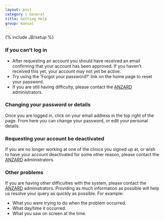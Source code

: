 ```yaml
---
layout: post
category : General
title: Getting Help
group: manual
---
```

{% include JB/setup %}

### If you can't log in ###
* After requesting an account you should have received an email confirming that your account has been approved. If you haven't received this yet, your account may not yet be active.
* Try using the 'Forgot your password?' link on the home page to reset your password. 
* If you are still having difficulty, please contact the [ANZARD](mailto:anzard@unsw.edu.au) administrators.

### Changing your password or details ###
Once you are logged in, click on your email address in the top right of the page. From here you can change your password, or edit your personal details.

### Requesting your account be deactivated ###
If you are no longer working at one of the clinics you signed up at, or wish to have your account deactivated for some other reason, please contact the [ANZARD](mailto:anzard@unsw.edu.au) administrators.

### Other problems ###
If you are having other difficulties with the system, please contact the [ANZARD](mailto:anzard@unsw.edu.au) administrators. Providing as much information as possible will help us resolve your query as quickly as possible. For example:
* What you were trying to do when the problem occurred.
* What day/time it occurred.
* What you saw on screen at the time.

